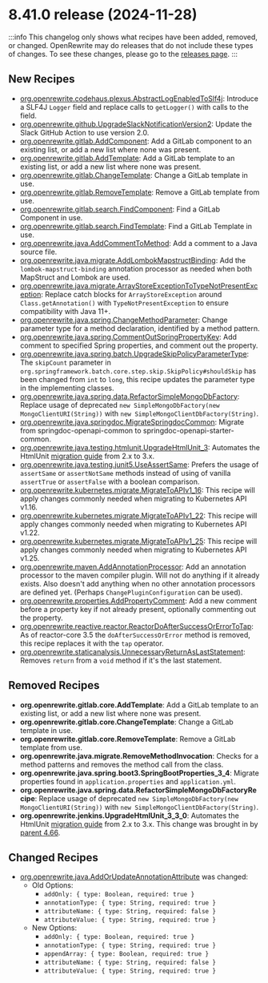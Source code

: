 # 8.41.0 release (2024-11-28)

:::info
This changelog only shows what recipes have been added, removed, or changed. OpenRewrite may do releases that do not include these types of changes. To see these changes, please go to the [releases page](https://github.com/openrewrite/rewrite/releases).
:::

## New Recipes

* [org.openrewrite.codehaus.plexus.AbstractLogEnabledToSlf4j](https://docs.openrewrite.org/recipes/codehaus/plexus/abstractlogenabledtoslf4j): Introduce a SLF4J `Logger` field and replace calls to `getLogger()` with calls to the field. 
* [org.openrewrite.github.UpgradeSlackNotificationVersion2](https://docs.openrewrite.org/recipes/github/upgradeslacknotificationversion2): Update the Slack GitHub Action to use version 2.0. 
* [org.openrewrite.gitlab.AddComponent](https://docs.openrewrite.org/recipes/gitlab/addcomponent): Add a GitLab component to an existing list, or add a new list where none was present. 
* [org.openrewrite.gitlab.AddTemplate](https://docs.openrewrite.org/recipes/gitlab/addtemplate): Add a GitLab template to an existing list, or add a new list where none was present. 
* [org.openrewrite.gitlab.ChangeTemplate](https://docs.openrewrite.org/recipes/gitlab/changetemplate): Change a GitLab template in use. 
* [org.openrewrite.gitlab.RemoveTemplate](https://docs.openrewrite.org/recipes/gitlab/removetemplate): Remove a GitLab template from use. 
* [org.openrewrite.gitlab.search.FindComponent](https://docs.openrewrite.org/recipes/gitlab/search/findcomponent): Find a GitLab Component in use. 
* [org.openrewrite.gitlab.search.FindTemplate](https://docs.openrewrite.org/recipes/gitlab/search/findtemplate): Find a GitLab Template in use. 
* [org.openrewrite.java.AddCommentToMethod](https://docs.openrewrite.org/recipes/java/addcommenttomethod): Add a comment to a Java source file. 
* [org.openrewrite.java.migrate.AddLombokMapstructBinding](https://docs.openrewrite.org/recipes/java/migrate/addlombokmapstructbinding): Add the `lombok-mapstruct-binding` annotation processor as needed when both MapStruct and Lombok are used. 
* [org.openrewrite.java.migrate.ArrayStoreExceptionToTypeNotPresentException](https://docs.openrewrite.org/recipes/java/migrate/arraystoreexceptiontotypenotpresentexception): Replace catch blocks for `ArrayStoreException` around `Class.getAnnotation()` with `TypeNotPresentException` to ensure compatibility with Java 11+. 
* [org.openrewrite.java.spring.ChangeMethodParameter](https://docs.openrewrite.org/recipes/java/spring/changemethodparameter): Change parameter type for a method declaration, identified by a method pattern. 
* [org.openrewrite.java.spring.CommentOutSpringPropertyKey](https://docs.openrewrite.org/recipes/java/spring/commentoutspringpropertykey): Add comment to specified Spring properties, and comment out the property. 
* [org.openrewrite.java.spring.batch.UpgradeSkipPolicyParameterType](https://docs.openrewrite.org/recipes/java/spring/batch/upgradeskippolicyparametertype): The `skipCount` parameter in `org.springframework.batch.core.step.skip.SkipPolicy#shouldSkip` has been changed from `int` to `long`, this recipe updates the parameter type in the implementing classes. 
* [org.openrewrite.java.spring.data.RefactorSimpleMongoDbFactory](https://docs.openrewrite.org/recipes/java/spring/data/refactorsimplemongodbfactory): Replace usage of deprecated `new SimpleMongoDbFactory(new MongoClientURI(String))` with `new SimpleMongoClientDbFactory(String)`. 
* [org.openrewrite.java.springdoc.MigrateSpringdocCommon](https://docs.openrewrite.org/recipes/java/springdoc/migratespringdoccommon): Migrate from springdoc-openapi-common to springdoc-openapi-starter-common. 
* [org.openrewrite.java.testing.htmlunit.UpgradeHtmlUnit_3](https://docs.openrewrite.org/recipes/java/testing/htmlunit/upgradehtmlunit_3): Automates the HtmlUnit [migration guide](https://htmlunit.sourceforge.io/migration.html) from 2.x to 3.x. 
* [org.openrewrite.java.testing.junit5.UseAssertSame](https://docs.openrewrite.org/recipes/java/testing/junit5/useassertsame): Prefers the usage of `assertSame` or `assertNotSame` methods instead of using of vanilla `assertTrue` or `assertFalse` with a boolean comparison. 
* [org.openrewrite.kubernetes.migrate.MigrateToAPIv1_16](https://docs.openrewrite.org/recipes/kubernetes/migrate/migratetoapiv1_16): This recipe will apply changes commonly needed when migrating to Kubernetes API v1.16. 
* [org.openrewrite.kubernetes.migrate.MigrateToAPIv1_22](https://docs.openrewrite.org/recipes/kubernetes/migrate/migratetoapiv1_22): This recipe will apply changes commonly needed when migrating to Kubernetes API v1.22. 
* [org.openrewrite.kubernetes.migrate.MigrateToAPIv1_25](https://docs.openrewrite.org/recipes/kubernetes/migrate/migratetoapiv1_25): This recipe will apply changes commonly needed when migrating to Kubernetes API v1.25. 
* [org.openrewrite.maven.AddAnnotationProcessor](https://docs.openrewrite.org/recipes/maven/addannotationprocessor): Add an annotation processor to the maven compiler plugin. Will not do anything if it already exists. Also doesn't add anything when no other annotation processors are defined yet. (Perhaps `ChangePluginConfiguration` can be used). 
* [org.openrewrite.properties.AddPropertyComment](https://docs.openrewrite.org/recipes/properties/addpropertycomment): Add a new comment before a property key if not already present, optionally commenting out the property. 
* [org.openrewrite.reactive.reactor.ReactorDoAfterSuccessOrErrorToTap](https://docs.openrewrite.org/recipes/reactive/reactor/reactordoaftersuccessorerrortotap): As of reactor-core 3.5 the `doAfterSuccessOrError` method is removed, this recipe replaces it with the `tap` operator. 
* [org.openrewrite.staticanalysis.UnnecessaryReturnAsLastStatement](https://docs.openrewrite.org/recipes/staticanalysis/unnecessaryreturnaslaststatement): Removes `return` from a `void` method if it's the last statement. 

## Removed Recipes

* **org.openrewrite.gitlab.core.AddTemplate**: Add a GitLab template to an existing list, or add a new list where none was present. 
* **org.openrewrite.gitlab.core.ChangeTemplate**: Change a GitLab template in use. 
* **org.openrewrite.gitlab.core.RemoveTemplate**: Remove a GitLab template from use. 
* **org.openrewrite.java.migrate.RemoveMethodInvocation**: Checks for a method patterns and removes the method call from the class. 
* **org.openrewrite.java.spring.boot3.SpringBootProperties_3_4**: Migrate properties found in `application.properties` and `application.yml`. 
* **org.openrewrite.java.spring.data.RefactorSimpleMongoDbFactoryRecipe**: Replace usage of deprecated `new SimpleMongoDbFactory(new MongoClientURI(String))` with `new SimpleMongoClientDbFactory(String)`. 
* **org.openrewrite.jenkins.UpgradeHtmlUnit_3_3_0**: Automates the HtmlUnit [migration guide](https://htmlunit.sourceforge.io/migration.html) from 2.x to 3.x. This change was brought in by [parent 4.66](https://github.com/jenkinsci/plugin-pom/releases/tag/plugin-4.66). 

## Changed Recipes

* [org.openrewrite.java.AddOrUpdateAnnotationAttribute](https://docs.openrewrite.org/recipes/java/addorupdateannotationattribute) was changed:
  * Old Options:
    * `addOnly: { type: Boolean, required: true }`
    * `annotationType: { type: String, required: true }`
    * `attributeName: { type: String, required: false }`
    * `attributeValue: { type: String, required: true }`
  * New Options:
    * `addOnly: { type: Boolean, required: true }`
    * `annotationType: { type: String, required: true }`
    * `appendArray: { type: Boolean, required: true }`
    * `attributeName: { type: String, required: false }`
    * `attributeValue: { type: String, required: true }`